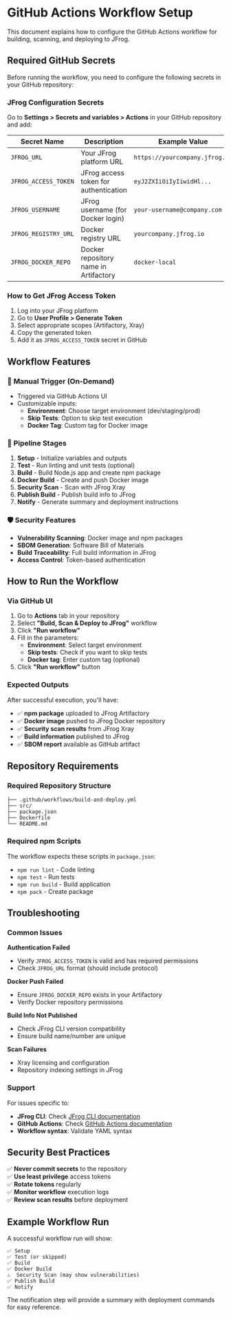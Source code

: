 # GitHub Actions Workflow Setup

This document explains how to configure the GitHub Actions workflow for building, scanning, and deploying to JFrog.

## Required GitHub Secrets

Before running the workflow, you need to configure the following secrets in your GitHub repository:

### JFrog Configuration Secrets

Go to **Settings > Secrets and variables > Actions** in your GitHub repository and add:

| Secret Name | Description | Example Value |
|-------------|-------------|---------------|
| `JFROG_URL` | Your JFrog platform URL | `https://yourcompany.jfrog.io` |
| `JFROG_ACCESS_TOKEN` | JFrog access token for authentication | `eyJ2ZXIiOiIyIiwidHl...` |
| `JFROG_USERNAME` | JFrog username (for Docker login) | `your-username@company.com` |
| `JFROG_REGISTRY_URL` | Docker registry URL | `yourcompany.jfrog.io` |
| `JFROG_DOCKER_REPO` | Docker repository name in Artifactory | `docker-local` |

### How to Get JFrog Access Token

1. Log into your JFrog platform
2. Go to **User Profile > Generate Token**
3. Select appropriate scopes (Artifactory, Xray)
4. Copy the generated token
5. Add it as `JFROG_ACCESS_TOKEN` secret in GitHub

## Workflow Features

### 🎯 **Manual Trigger (On-Demand)**
- Triggered via GitHub Actions UI
- Customizable inputs:
  - **Environment**: Choose target environment (dev/staging/prod)
  - **Skip Tests**: Option to skip test execution
  - **Docker Tag**: Custom tag for Docker image

### 🔄 **Pipeline Stages**

1. **Setup** - Initialize variables and outputs
2. **Test** - Run linting and unit tests (optional)
3. **Build** - Build Node.js app and create npm package
4. **Docker Build** - Create and push Docker image
5. **Security Scan** - Scan with JFrog Xray
6. **Publish Build** - Publish build info to JFrog
7. **Notify** - Generate summary and deployment instructions

### 🛡️ **Security Features**

- **Vulnerability Scanning**: Docker image and npm packages
- **SBOM Generation**: Software Bill of Materials
- **Build Traceability**: Full build information in JFrog
- **Access Control**: Token-based authentication

## How to Run the Workflow

### Via GitHub UI

1. Go to **Actions** tab in your repository
2. Select **"Build, Scan & Deploy to JFrog"** workflow
3. Click **"Run workflow"**
4. Fill in the parameters:
   - **Environment**: Select target environment
   - **Skip tests**: Check if you want to skip tests
   - **Docker tag**: Enter custom tag (optional)
5. Click **"Run workflow"** button

### Expected Outputs

After successful execution, you'll have:

- ✅ **npm package** uploaded to JFrog Artifactory
- ✅ **Docker image** pushed to JFrog Docker repository
- ✅ **Security scan results** from JFrog Xray
- ✅ **Build information** published to JFrog
- ✅ **SBOM report** available as GitHub artifact

## Repository Requirements

### Required Repository Structure
```
├── .github/workflows/build-and-deploy.yml
├── src/
├── package.json
├── Dockerfile
└── README.md
```

### Required npm Scripts
The workflow expects these scripts in `package.json`:
- `npm run lint` - Code linting
- `npm test` - Run tests
- `npm run build` - Build application
- `npm pack` - Create package

## Troubleshooting

### Common Issues

**Authentication Failed**
- Verify `JFROG_ACCESS_TOKEN` is valid and has required permissions
- Check `JFROG_URL` format (should include protocol)

**Docker Push Failed**
- Ensure `JFROG_DOCKER_REPO` exists in your Artifactory
- Verify Docker repository permissions

**Build Info Not Published**
- Check JFrog CLI version compatibility
- Ensure build name/number are unique

**Scan Failures**
- Xray licensing and configuration
- Repository indexing settings in JFrog

### Support

For issues specific to:
- **JFrog CLI**: Check [JFrog CLI documentation](https://www.jfrog.com/confluence/display/CLI/JFrog+CLI)
- **GitHub Actions**: Check [GitHub Actions documentation](https://docs.github.com/en/actions)
- **Workflow syntax**: Validate YAML syntax

## Security Best Practices

✅ **Never commit secrets** to the repository  
✅ **Use least privilege** access tokens  
✅ **Rotate tokens** regularly  
✅ **Monitor workflow** execution logs  
✅ **Review scan results** before deployment  

## Example Workflow Run

A successful workflow run will show:
```
✅ Setup
✅ Test (or skipped)
✅ Build
✅ Docker Build
⚠️  Security Scan (may show vulnerabilities)
✅ Publish Build
✅ Notify
```

The notification step will provide a summary with deployment commands for easy reference. 